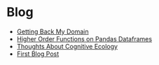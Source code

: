 # Blog

- [Getting Back My Domain](2019-07-12-getting-back-my-domain.html)
- [Higher Order Functions on Pandas Dataframes](2018-07-06-higher-order-functions-on-pandas-dataframes.html)
- [Thoughts About Cognitive Ecology](2017-10-21-thoughts-about-cognitive-ecology.html)
- [First Blog Post](2017-01-19-first-blog-post.html)


